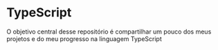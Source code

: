 # TypeScript
O objetivo central desse repositório é compartilhar um pouco dos meus projetos e do meu progresso na linguagem TypeScript
